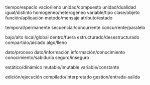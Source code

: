 tiempo/espacio
vacio/lleno
unidad/compuesto
unidad/dualidad
igual/distinto
homogeneo/heterogeneo
variable/tipo
clase/objeto
función/aplicación
metodo/mensaje
atributo/estado

temporal/permanente
secuencial/concurrente
concurrente/paralelo
    
bajo/alto
local/global
dentro/fuera
estructurado/desestructurado
compartido/aislado
algo/lleno

dato/proceso
dato/información
información/conocimiento
conocimiento/sabiduría
seguro/inseguro

estático/dinámico
mutable/imutable
variable/constante

edición/ejecución
compilado/interpretado
gestion/entrada-salida

